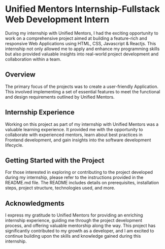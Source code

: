 # Unified Mentors Internship-Fullstack Web Development Intern

During my internship with Unified Mentors, I had the exciting opportunity to work on a comprehensive project aimed at building a feature-rich and responsive Web Applications using HTML, CSS, Javascript & Reactjs. This internship not only allowed me to apply and enhance my programming skills but also provided valuable insights into real-world project development and collaboration within a team.

## Overview
The primary focus of the projects was to create a user-friendly Application. This involved implementing a set of essential features to meet the functional and design requirements outlined by Unified Mentors.

## Internship Experience
Working on this project as part of my internship with Unified Mentors was a valuable learning experience. It provided me with the opportunity to collaborate with experienced mentors, learn about best practices in Frontend development, and gain insights into the software development lifecycle.

## Getting Started with the Project
For those interested in exploring or contributing to the project developed during my internship, please refer to the instructions provided in the README.md file. The README includes details on prerequisites, installation steps, project structure, technologies used, and more.

## Acknowledgments
I express my gratitude to Unified Mentors for providing an enriching internship experience, guiding me through the project development process, and offering valuable mentorship along the way. This project has significantly contributed to my growth as a developer, and I am excited to continue building upon the skills and knowledge gained during this internship.

